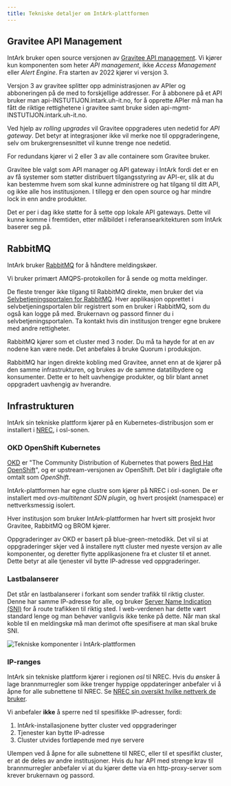 ```yaml
---
title: Tekniske detaljer om IntArk-plattformen
---
```


## Gravitee API Management

IntArk bruker open source versjonen av [Gravitee API
management](https://gravitee.io). Vi kjører kun komponenten som heter *API
management*, ikke *Access Management* eller *Alert Engine*. Fra starten av 2022
kjører vi versjon 3.

Versjon 3 av gravitee splitter opp administrasjonen av APIer og abboneringen 
på de med to forskjellige addresser. For å abbonere på et API bruker man 
api-INSTUTIJON.intark.uh-it.no, for å opprette APIer må man ha fått de riktige
rettighetene i gravitee samt bruke siden api-mgmt-INSTUTIJON.intark.uh-it.no.

Ved hjelp av *rolling upgrades* vil Gravitee oppgraderes uten nedetid for *API
gateway*. Det betyr at integrasjoner ikke vil merke noe til oppgraderingene,
selv om brukergrensesnittet vil kunne trenge noe nedetid.

For redundans kjører vi 2 eller 3 av alle containere som Gravitee bruker.

Gravitee ble valgt som API manager og API gateway i IntArk fordi det er en av
få systemer som støtter distribuert tilgangsstyring av API-er, slik at du kan
bestemme hvem som skal kunne administrere og hat tilgang til ditt API, og ikke
alle hos institusjonen. I tillegg er den open source og har mindre lock in enn
andre produkter.

Det er per i dag ikke støtte for å sette opp lokale API gateways. Dette vil
kunne komme i fremtiden, etter målbildet i referansearkitekturen som IntArk
baserer seg på.


## RabbitMQ

IntArk bruker [RabbitMQ](https://www.rabbitmq.com/) for å håndtere
meldingskøer. 

Vi bruker primært AMQPS-protokollen for å sende og motta meldinger.

De fleste trenger ikke tilgang til RabbitMQ direkte, men bruker det via
[Selvbetjeningsportalen for RabbitMQ](/docs/datadeling/teknisk-plattform/brom).
Hver applikasjon opprettet i selvbetjeningsportalen blir registrert som en
bruker i RabbitMQ, som du også kan logge på med. Brukernavn og passord finner
du i selvbetjeningsportalen. Ta kontakt hvis din institusjon trenger egne
brukere med andre rettigheter.

RabbitMQ kjører som et cluster med 3 noder. Du må ta høyde for at en av nodene
kan være nede. Det anbefales å bruke Quorum i produksjon. 

RabbitMQ har ingen direkte kobling med Gravitee, annet enn at de kjører på den
samme infrastrukturen, og brukes av de samme datatilbydere og konsumenter.
Dette er to helt uavhengige produkter, og blir blant annet oppgradert uavhengig
av hverandre.


## Infrastrukturen

IntArk sin tekniske plattform kjører på en Kubernetes-distribusjon som er
installert i [NREC](https://nrec.no), i osl-sonen.


### OKD OpenShift Kubernetes

[OKD](https://okd.io) er "The Community Distribution of Kubernetes that powers
[Red Hat OpenShift](https://www.openshift.com)", og er upstream-versjonen av
OpenShift. Det blir i dagligtale ofte omtalt som *OpenShift*.

IntArk-plattformen har egne clustre som kjører på NREC i osl-sonen. De er 
installert med *ovs-multitenant SDN plugin*, og hvert prosjekt (namespace) er 
nettverksmessig isolert.

Hver institusjon som bruker IntArk-plattformen har hvert sitt prosjekt hvor
Gravitee, RabbitMQ og BROM kjører.

Oppgraderinger av OKD er basert på blue-green-metodikk. Det vil si at 
oppgraderinger skjer ved å installere nytt cluster med nyeste versjon av
alle komponenter, og deretter flytte applikasjonene fra et cluster til et
annet. Dette betyr at alle tjenester vil bytte IP-adresse ved oppgraderinger.


### Lastbalanserer

Det står en lastbalanserer i forkant som sender trafikk til riktig cluster.
Denne har samme IP-adresse for alle, og bruker [Server Name Indication
(SNI)](https://en.wikipedia.org/wiki/Server_Name_Indication) for å route
trafikken til riktig sted. I web-verdenen har dette vært standard lenge og man
behøver vanligvis ikke tenke på dette. Når man skal koble til en meldingskø må
man derimot ofte spesifisere at man skal bruke SNI.


![Tekniske komponenter i IntArk-plattformen](/datadeling/img/intark-komponenter.png)


### IP-ranges

IntArk sin tekniske plattform kjører i regionen *osl* til NREC. Hvis du ønsker
å lage brannmurregler som ikke trenger hyppige oppdateringer anbefaler vi å
åpne for alle subnettene til NREC. Se [NREC sin oversikt hvilke nettverk de
bruker](https://iaas.readthedocs.io/team/installation/ip.html).


Vi anbefaler **ikke** å sperre ned til spesifikke IP-adresser, fordi:

1. IntArk-installasjonene bytter cluster ved oppgraderinger
2. Tjenester kan bytte IP-adresse
3. Cluster utvides fortløpende med nye servere


Ulempen ved å åpne for alle subnettene til NREC, eller til et spesifikt
cluster, er at de deles av andre institusjoner. Hvis du har API med strenge
krav til brannmurregler anbefaler vi at du kjører dette via en
http-proxy-server som krever brukernavn og passord.
